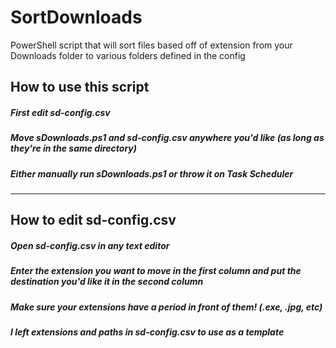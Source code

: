 # SortDownloads
PowerShell script that will sort files based off of extension from your Downloads folder to various folders defined in the config

## How to use this script
##### First edit sd-config.csv
##### Move sDownloads.ps1 and sd-config.csv anywhere you'd like (as long as they're in the same directory)
##### Either manually run sDownloads.ps1 or throw it on Task Scheduler
---
## How to edit sd-config.csv
##### Open sd-config.csv in any text editor
##### Enter the extension you want to move in the first column and put the destination you'd like it in the second column
##### Make sure your extensions have a period in front of them! (.exe, .jpg, etc)
##### I left extensions and paths in sd-config.csv to use as a template
